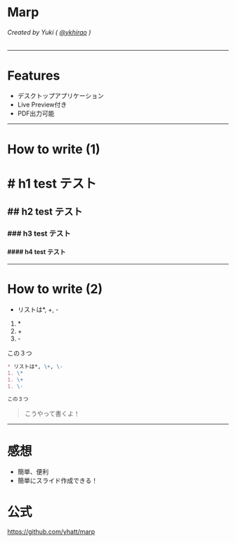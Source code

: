 Marp
===

###### Created by Yuki ( [@ykhirao](http://qiita.com/ykhirao) )

---

# Features

* デスクトップアプリケーション
* Live Preview付き
* PDF出力可能

---

# How to write (1)

# # h1 test テスト
## ## h2 test テスト
### ### h3 test テスト
#### #### h4 test テスト
---
# How to write (2)

* リストは\*, \+, \-
1. \*
1. \+
1. \-

この３つ
```md
* リストは*, \+, \-
1. \*
1. \+
1. \-

この３つ
```
> こうやって書くよ！


---

# 感想
+ 簡単、便利
+ 簡単にスライド作成できる！

[]()
[]()
# 公式
https://github.com/yhatt/marp